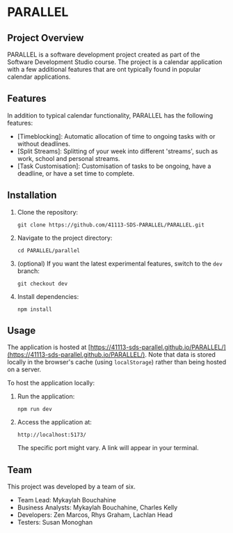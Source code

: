 # PARALLEL

## Project Overview

PARALLEL is a software development project created as part of the Software Development Studio course. The project is a calendar application with a few additional features that are ont typically found in popular calendar applications.

## Features

In addition to typical calendar functionality, PARALLEL has the following features:

- [Timeblocking]: Automatic allocation of time to ongoing tasks with or without deadlines.
- [Split Streams]: Splitting of your week into different 'streams', such as work, school and personal streams.
- [Task Customisation]: Customisation of tasks to be ongoing, have a deadline, or have a set time to complete.

## Installation

1. Clone the repository:
   ```
   git clone https://github.com/41113-SDS-PARALLEL/PARALLEL.git
   ```
2. Navigate to the project directory:
   ```
   cd PARALLEL/parallel
   ```
3. (optional) If you want the latest experimental features, switch to the `dev` branch:
   ```
   git checkout dev
   ```
4. Install dependencies:
   ```
   npm install
   ```

## Usage

The application is hosted at [https://41113-sds-parallel.github.io/PARALLEL/](https://41113-sds-parallel.github.io/PARALLEL/). Note that data is stored locally in the browser's cache (using `localStorage`) rather than being hosted on a server.

To host the application locally:

1. Run the application:
   ```
   npm run dev
   ```
2. Access the application at:
   ```
   http://localhost:5173/
   ```
   The specific port might vary. A link will appear in your terminal.

## Team

This project was developed by a team of six.

- Team Lead: Mykaylah Bouchahine
- Business Analysts: Mykaylah Bouchahine, Charles Kelly
- Developers: Zen Marcos, Rhys Graham, Lachlan Head
- Testers: Susan Monoghan
